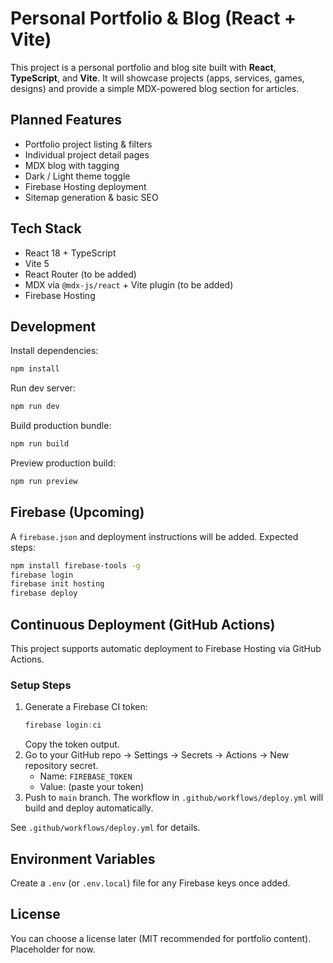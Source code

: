 # Personal Portfolio & Blog (React + Vite)

This project is a personal portfolio and blog site built with **React**, **TypeScript**, and **Vite**. It will showcase projects (apps, services, games, designs) and provide a simple MDX-powered blog section for articles.

## Planned Features
- Portfolio project listing & filters
- Individual project detail pages
- MDX blog with tagging
- Dark / Light theme toggle
- Firebase Hosting deployment
- Sitemap generation & basic SEO

## Tech Stack
- React 18 + TypeScript
- Vite 5
- React Router (to be added)
- MDX via `@mdx-js/react` + Vite plugin (to be added)
- Firebase Hosting

## Development
Install dependencies:
```bash
npm install
```
Run dev server:
```bash
npm run dev
```
Build production bundle:
```bash
npm run build
```
Preview production build:
```bash
npm run preview
```

## Firebase (Upcoming)
A `firebase.json` and deployment instructions will be added. Expected steps:
```bash
npm install firebase-tools -g
firebase login
firebase init hosting
firebase deploy
```

## Continuous Deployment (GitHub Actions)

This project supports automatic deployment to Firebase Hosting via GitHub Actions.

### Setup Steps
1. Generate a Firebase CI token:
   ```powershell
   firebase login:ci
   ```
   Copy the token output.
2. Go to your GitHub repo → Settings → Secrets → Actions → New repository secret.
   - Name: `FIREBASE_TOKEN`
   - Value: (paste your token)
3. Push to `main` branch. The workflow in `.github/workflows/deploy.yml` will build and deploy automatically.

See `.github/workflows/deploy.yml` for details.

## Environment Variables
Create a `.env` (or `.env.local`) file for any Firebase keys once added.

## License
You can choose a license later (MIT recommended for portfolio content). Placeholder for now.
